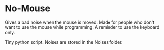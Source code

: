 # No-Mouse
Gives a bad noise when the mouse is moved. Made for people who don't want to use the mouse while programming.
A reminder to use the keyboard only.


Tiny python script. Noises are stored in the Noises folder.
